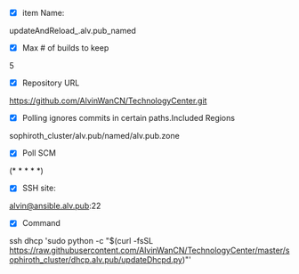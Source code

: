 
- [x] item Name:
 
 updateAndReload_.alv.pub_named

- [x] Max # of builds to keep

5

- [x] Repository URL
 
 https://github.com/AlvinWanCN/TechnologyCenter.git

- [x]  Polling ignores commits in certain paths.Included Regions

sophiroth_cluster/alv.pub/named/alv.pub.zone

- [x] Poll SCM

(* * * * *)

- [x] SSH site: 

alvin@ansible.alv.pub:22

- [x] Command

ssh dhcp 'sudo python -c "$(curl -fsSL https://raw.githubusercontent.com/AlvinWanCN/TechnologyCenter/master/sophiroth_cluster/dhcp.alv.pub/updateDhcpd.py)"'
